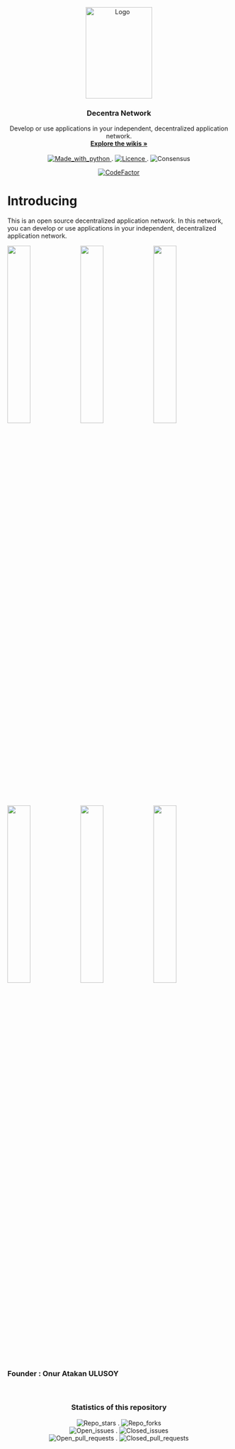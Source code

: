 <p align="center">
  <a href="https://github.com/Decentra-Network/Decentra-Network">
    <img src="https://user-images.githubusercontent.com/41792982/114188349-b7cd0700-9951-11eb-84ea-3b31495b5635.png" alt="Logo" width="150" height="206">
  </a>

  <h3 align="center">Decentra Network</h3>

  <p align="center">
    Develop or use applications in your independent, decentralized application network.
    <br />
    <a href="https://github.com/Decentra-Network/Decentra-Network/wiki"><strong>Explore the wikis »</strong></a>
    <br />
    <br />
  <a href="https://www.python.org/">
  <img src="https://img.shields.io/badge/Made%20with-Python-1f425f.svg" alt="Made_with_python">
    </a>
  .
    <a href="https://github.com/Decentra-Network/Decentra-Network/blob/master/LICENSE">
  <img src="https://img.shields.io/github/license/Decentra-Network/Decentra-Network.svg" alt="Licence">
    </a>
  .
  <img src="https://img.shields.io/badge/Consensus-FBA-%235ec295.svg" alt="Consensus">
  
  </p>
  <p align="center">
  <a href="https://www.codefactor.io/repository/github/decentra-network/decentra-network"><img src="https://www.codefactor.io/repository/github/decentra-network/decentra-network/badge" alt="CodeFactor" /></a>
  </p>
</p>


# Introducing
This is an open source decentralized application network. In this network, you can develop or use applications in your independent, decentralized application network.
<br />

<p float="left">
  <img src="https://user-images.githubusercontent.com/41792982/114184305-5b67e880-994d-11eb-89d6-4139c25ab525.jpg" width="32%" />
  <img src="https://user-images.githubusercontent.com/41792982/114184311-5dca4280-994d-11eb-8d3e-7005e65d8fd7.jpg" width="32%" /> 
  <img src="https://user-images.githubusercontent.com/41792982/114184316-5efb6f80-994d-11eb-888f-70e6d51d5ad9.jpg" width="32%" />
</p>
<p float="left">
  <img src="https://user-images.githubusercontent.com/41792982/114184320-602c9c80-994d-11eb-9234-815ace248d5b.jpg" width="32%" />
  <img src="https://user-images.githubusercontent.com/41792982/114184331-615dc980-994d-11eb-967e-4029f2f75a0f.jpg" width="32%" /> 
  <img src="https://user-images.githubusercontent.com/41792982/114184340-628ef680-994d-11eb-914a-5aadeb17112b.jpg" width="32%" />
</p>

### Founder : Onur Atakan ULUSOY

<br />
<p align="center">

  <h3 align="center">Statistics of this repository</h3>
  
  <p align="center">
    <img src="https://img.shields.io/github/stars/Decentra-Network/Decentra-Network?style=social" alt="Repo_stars">
  .
  <img src="https://img.shields.io/github/forks/Decentra-Network/Decentra-Network?style=social" alt="Repo_forks">
    <br />
  <img src="https://img.shields.io/github/issues-raw/Decentra-Network/Decentra-Network" alt="Open_issues">
  .
  <img src="https://img.shields.io/github/issues-closed-raw/Decentra-Network/Decentra-Network" alt="Closed_issues">
    <br />
  <img src="https://img.shields.io/github/issues-pr-raw/Decentra-Network/Decentra-Network" alt="Open_pull_requests">
  .
    <img src="https://img.shields.io/github/issues-pr-closed-raw/Decentra-Network/Decentra-Network" alt="Closed_pull_requests">
<br />
  </p>
</p>
